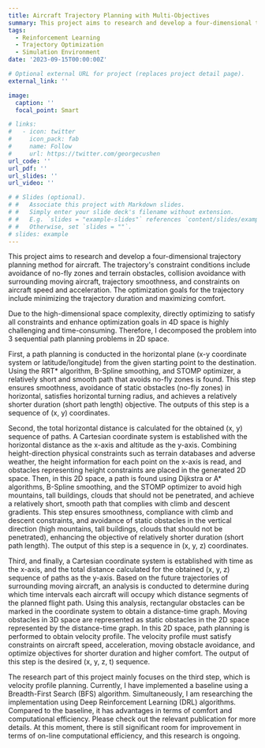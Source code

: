 ```yaml
---
title: Aircraft Trajectory Planning with Multi-Objectives
summary: This project aims to research and develop a four-dimensional trajectory planning method for aircraft. The trajectory's constraint conditions include avoidance of no-fly zones and terrain obstacles, collision avoidance with surrounding moving aircraft, trajectory smoothness, and constraints on aircraft speed and acceleration. The optimization goals for the trajectory include minimizing the trajectory duration and maximizing comfort.
tags:
  - Reinforcement Learning
  - Trajectory Optimization
  - Simulation Environment
date: '2023-09-15T00:00:00Z'

# Optional external URL for project (replaces project detail page).
external_link: ''

image:
  caption: ''
  focal_point: Smart

# links:
#   - icon: twitter
#     icon_pack: fab
#     name: Follow
#     url: https://twitter.com/georgecushen
url_code: ''
url_pdf: ''
url_slides: ''
url_video: ''

# # Slides (optional).
# #   Associate this project with Markdown slides.
# #   Simply enter your slide deck's filename without extension.
# #   E.g. `slides = "example-slides"` references `content/slides/example-slides.md`.
# #   Otherwise, set `slides = ""`.
# slides: example
---
```


This project aims to research and develop a four-dimensional trajectory planning method for aircraft. The trajectory's constraint conditions include avoidance of no-fly zones and terrain obstacles, collision avoidance with surrounding moving aircraft, trajectory smoothness, and constraints on aircraft speed and acceleration. The optimization goals for the trajectory include minimizing the trajectory duration and maximizing comfort.

Due to the high-dimensional space complexity, directly optimizing to satisfy all constraints and enhance optimization goals in 4D space is highly challenging and time-consuming. Therefore, I decomposed the problem into 3 sequential path planning problems in 2D space.

First, a path planning is conducted in the horizontal plane (x-y coordinate system or latitude/longitude) from the given starting point to the destination. Using the RRT* algorithm, B-Spline smoothing, and STOMP optimizer, a relatively short and smooth path that avoids no-fly zones is found. This step ensures smoothness, avoidance of static obstacles (no-fly zones) in horizontal, satisfies horizontal turning radius, and achieves a relatively shorter duration (short path length) objective. The outputs of this step is a sequence of (x, y) coordinates.

Second, the total horizontal distance is calculated for the obtained (x, y) sequence of paths. A Cartesian coordinate system is established with the horizontal distance as the x-axis and altitude as the y-axis. Combining height-direction physical constraints such as terrain databases and adverse weather, the height information for each point on the x-axis is read, and obstacles representing height constraints are placed in the generated 2D space. Then, in this 2D space, a path is found using Dijkstra or A* algorithms, B-Spline smoothing, and the STOMP optimizer to avoid high mountains, tall buildings, clouds that should not be penetrated, and achieve a relatively short, smooth path that complies with climb and descent gradients. This step ensures smoothness, compliance with climb and descent constraints, and avoidance of static obstacles in the vertical direction (high mountains, tall buildings, clouds that should not be penetrated), enhancing the objective of relatively shorter duration (short path length). The output of this step is a sequence in (x, y, z) coordinates.

Third, and finally, a Cartesian coordinate system is established with time as the x-axis, and the total distance calculated for the obtained (x, y, z) sequence of paths as the y-axis. Based on the future trajectories of surrounding moving aircraft, an analysis is conducted to determine during which time intervals each aircraft will occupy which distance segments of the planned flight path. Using this analysis, rectangular obstacles can be marked in the coordinate system to obtain a distance-time graph. Moving obstacles in 3D space are represented as static obstacles in the 2D space represented by the distance-time graph. In this 2D space, path planning is performed to obtain velocity profile. The velocity profile must satisfy constraints on aircraft speed, acceleration, moving obstacle avoidance, and optimize objectives for shorter duration and higher comfort. The output of this step is the desired (x, y, z, t) sequence.

The research part of this project mainly focuses on the third step, which is velocity profile planning. Currently, I have implemented a baseline using a Breadth-First Search (BFS) algorithm. Simultaneously, I am researching the implementation using Deep Reinforcement Learning (DRL) algorithms. Compared to the baseline, it has advantages in terms of comfort and computational efficiency. Please check out the relevant publication for more details. At this moment, there is still significant room for improvement in terms of on-line computational efficiency, and this research is ongoing.